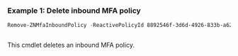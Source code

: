 ### Example 1: Delete inbound MFA policy
```powershell
Remove-ZNMfaInboundPolicy -ReactivePolicyId 8892546f-3d6d-4926-833b-a62430feb2e6
```

```output

```

This cmdlet deletes an inbound MFA policy.
